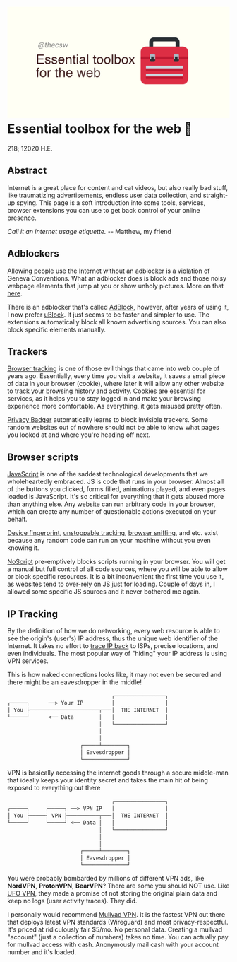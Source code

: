 ![preview](./preview.png)
Essential toolbox for the web 🧰
===============================

218; 12020 H.E.

Abstract
--------

Internet is a great place for content and cat videos, but also really
bad stuff, like traumatizing advertisements, endless user data
collection, and straight-up spying. This page is a soft introduction
into some tools, services, browser extensions you can use to get back
control of your online presence.

*Call it an internet usage etiquette.* -- Matthew, my friend

Adblockers
----------

Allowing people use the Internet without an adblocker is a violation of
Geneva Conventions. What an adblocker does is block ads and those noisy
webpage elements that jump at you or show unholy pictures. More on that
[here](https://en.wikipedia.org/wiki/Online_advertising).

There is an adblocker that\'s called [AdBlock](https://getadblock.com/),
however, after years of using it, I now prefer
[uBlock](https://ublock.org/). It just seems to be faster and simpler to
use. The extensions automatically block all known advertising sources.
You can also block specific elements manually.

Trackers
--------

[Browser
tracking](https://edu.gcfglobal.org/en/internetsafety/understanding-browser-tracking/1/)
is one of those evil things that came into web couple of years ago.
Essentially, every time you visit a website, it saves a small piece of
data in your browser (cookie), where later it will allow any other
website to track your browsing history and activity. Cookies are
essential for services, as it helps you to stay logged in and make your
browsing experience more comfortable. As everything, it gets misused
pretty often.

[Privacy Badger](https://privacybadger.org/) automatically learns to
block invisible trackers. Some random websites out of nowhere should not
be able to know what pages you looked at and where you\'re heading off
next.

Browser scripts
---------------

[JavaScript](https://en.wikipedia.org/wiki/JavaScript) is one of the
saddest technological developments that we wholeheartedly embraced. JS
is code that runs in your browser. Almost all of the buttons you
clicked, forms filled, animations played, and even pages loaded is
JavaScript. It\'s so critical for everything that it gets abused more
than anything else. Any website can run arbitrary code in your browser,
which can create any number of questionable actions executed on your
behalf.

[Device fingerprint](https://en.wikipedia.org/wiki/Device_fingerprint),
[unstoppable tracking](https://en.wikipedia.org/wiki/Evercookie),
[browser sniffing](https://en.wikipedia.org/wiki/Browser_sniffing), and
etc. exist because any random code can run on your machine without you
even knowing it.

[NoScript](https://noscript.net/) pre-emptively blocks scripts running
in your browser. You will get a manual but full control of all code
sources, where you will be able to allow or block specific resources. It
is a bit inconvenient the first time you use it, as websites tend to
over-rely on JS just for loading. Couple of days in, I allowed some
specific JS sources and it never bothered me again.

IP Tracking
-----------

By the definition of how we do networking, every web resource is able to
see the origin\'s (user\'s) IP address, thus the unique web identifier
of the Internet. It takes no effort to [trace IP
back](https://en.wikipedia.org/wiki/IP_traceback) to ISPs, precise
locations, and even individuals. The most popular way of \"hiding\" your
IP address is using VPN services.

This is how naked connections looks like, it may not even be secured and
there might be an eavesdropper in the middle!

                                     ┌────────────────┐
    ┌─────┐      ──> Your IP         │                │
    │ You ├──────────────────────┬───│  THE INTERNET  │
    └─────┘      <── Data        │   │                │
                                 │   └────────────────┘
                                 │
                                 │
                           ┌─────┴────────┐
                           │ Eavesdropper │
                           └──────────────┘

VPN is basically accessing the internet goods through a secure
middle-man that ideally keeps your identity secret and takes the main
hit of being exposed to everything out there

                                     ┌────────────────┐
    ┌─────┐     ┌─────┐ ──> VPN IP   │                │
    │ You ├─────┤ VPN ├──────────┬───│  THE INTERNET  │
    └─────┘     └─────┘ <── Data │   │                │
                                 │   └────────────────┘
                                 │
                                 │
                           ┌─────┴────────┐
                           │ Eavesdropper │
                           └──────────────┘

You were probably bombarded by millions of different VPN ads, like
**NordVPN**, **ProtonVPN**, **BearVPN**? There are some you should NOT
use. Like [UFO
VPN](https://www.comparitech.com/blog/vpn-privacy/ufo-vpn-data-exposure/),
they made a promise of not storing the original plain data and keep no
logs (user activity traces). They did.

I personally would recommend [Mullvad VPN](https://mullvad.net/en/). It
is the fastest VPN out there that deploys latest VPN standards
(Wireguard) and most privacy-respectful. It\'s priced at ridiculously
fair \$5/mo. No personal data. Creating a mullvad \"account\" (just a
collection of numbers) takes no time. You can actually pay for mullvad
access with cash. Anonymously mail cash with your account number and
it\'s loaded.

